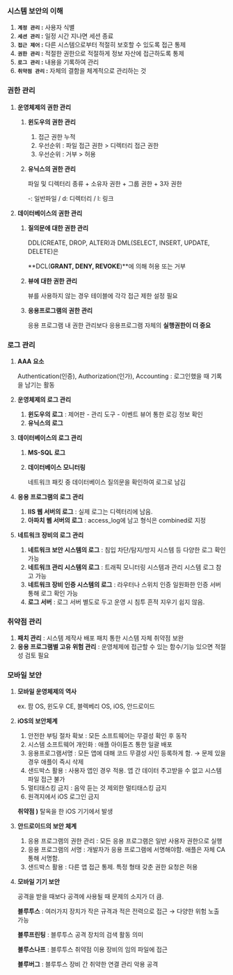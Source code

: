 ### **시스템 보안의 이해**

1. **`계정 관리` :** 사용자 식별
2. **`세션 관리` :** 일정 시간 지나면 세션 종료
3. **`접근 제어` :** 다른 시스템으로부터 적절히 보호할 수 있도록 접근 통제
4. **`권한 관리` :** 적절한 권한으로 적절하게 정보 자산에 접근하도록 통제
5. **`로그 관리` :** 내용을 기록하여 관리
6. **`취약점 관리` :** 자체의 결함을 체계적으로 관리하는 것

### 권한 관리

1. **운영체제의 권한 관리**
    1. **윈도우의 권한 관리**
        1. 접근 권한 누적
        2. 우선순위 : 파일 접근 권한 > 디렉터리 접근 권한
        3. 우선순위 : 거부 > 허용
    2. **유닉스의 권한 관리**
        
        파일 및 디렉터리 종류 + 소유자 권한 + 그룹 권한 + 3자 권한
        
        -: 일반파일 / d: 디렉터리 / l: 링크

        
2. **데이터베이스의 권한 관리**
    1. **질의문에 대한 권한 관리** 
        
        DDL(CREATE, DROP, ALTER)과 DML(SELECT, INSERT, UPDATE, DELETE)은 
        
        **DCL(**GRANT, DENY, REVOKE**)**에 의해 허용 또는 거부
        
    2. **뷰에 대한 권한 관리**
        
        뷰를 사용하지 않는 경우 테이블에 각각 접근 제한 설정 필요
        
    3. **응용프로그램의 권한 관리**
        
        응용 프로그램 내 권한 관리보다 응용프로그램 자체의 **실행권한이 더 중요**
        

### 로그 관리

1. **AAA 요소**
    
    Authentication(인증), Authorization(인가), Accounting : 로그인했을 때 기록을 남기는 활동
    
2. **운영체제의 로그 관리**
    1. **윈도우의 로그** : 제어판 - 관리 도구 - 이벤트 뷰어 통한 로깅 정보 확인
    2. **유닉스의 로그**
       
        
3. **데이터베이스의 로그 관리**
    1. **MS-SQL 로그**
        
    2. **데이터베이스 모니터링**
        
        네트워크 패킷 중 데이터베이스 질의문을 확인하여 로그로 남김
        
4. **응용 프로그램의 로그 관리**
    1. **IIS 웹 서버의 로그** : 실제 로그는 디렉터리에 남음.
    2. **아파치 웹 서버의 로그** : access_log에 남고 형식은 combined로 지정
5. **네트워크 장비의 로그 관리**
    1. **네트워크 보안 시스템의 로그** : 침입 차단/탐지/방지 시스템 등 다양한 로그 확인 가능
    2. **네트워크 관리 시스템의 로그** : 트래픽 모니터링 시스템과 관리 시스템 로그 참고 가능
    3. **네트워크 장비 인증 시스템의 로그** : 라우터나 스위치 인증 일원화한 인증 서버 통해 로그 확인 가능
    4. **로그 서버** : 로그 서버 별도로 두고 운영 시 침투 흔적 지우기 쉽지 않음.

### 취약점 관리

1. **패치 관리** : 시스템 제작사 배포 패치 통한 시스템 자체 취약점 보완
2. **응용 프로그램별 고유 위험 관리** : 운영체제에 접근할 수 있는 함수/기능 있으면 적절성 검토 필요

### 모바일 보안

1. **모바일 운영체제의 역사**
    
    ex. 팜 OS, 윈도우 CE, 블렉베리 OS, iOS, 안드로이드
    
2. **iOS의 보안체계**
    1. 안전한 부팅 절차 확보 : 모든 소프트웨어는 무결성 확인 후 동작
    2. 시스템 소프트웨어 개인화 : 애플 아이튠즈 통한 일괄 배포
    3. 응용프로그램서명 : 모든 앱에 대해 코드 무결성 사인 등록하게 함. → 문제 있을 경우 애플이 즉시 삭제
    4. 샌드박스 활용 : 사용자 앱인 경우 적용. 앱 간 데이터 주고받을 수 없고 시스템 파일 접근 불가
    5. 멀티태스킹 금지 : 음악 듣는 것 제외한 멀티태스킹 금지
    6. 원격지에서 iOS 로그인 금지
    
    **취약점 )** 탈옥을 한 iOS 기기에서 발생
    
3. **안드로이드의 보안 체계**
    1. 응용 프로그램의 권한 관리 : 모든 응용 프로그램은 일반 사용자 권한으로 실행
    2. 응용 프로그램의 서명 : 개발자가 응용 프로그램에 서명해야함. 애플은 자체 CA 통해 서명함.
    3. 샌드박스 활용 : 다른 앱 접근 통제. 특정 형태 갖춘 권한 요청은 허용

1. **모바일 기기 보안**
    
    공격을 받을 때보다 공격에 사용될 때 문제의 소지가 더 큼.
    
    **블루투스** : 여러가지 장치가 작은 규격과 적은 전력으로 접근 → 다양한 위험 노출 가능
    
    **블루프린팅** : 블루투스 공격 장치의 검색 활동 의미
    
    **블루스나프** : 블루투스 취약점 이용 장비의 임의 파일에 접근
    
    **블루버그** : 블루투스 장비 간 취약한 연결 관리 악용 공격
